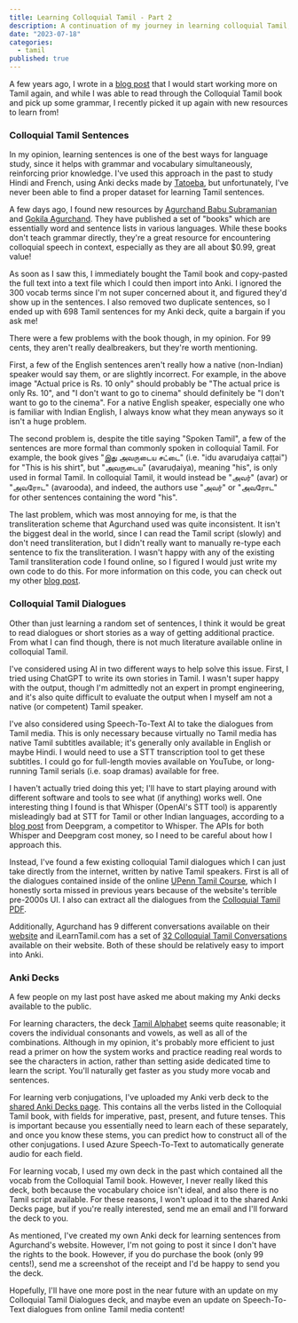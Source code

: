 ```yaml
---
title: Learning Colloquial Tamil - Part 2
description: A continuation of my journey in learning colloquial Tamil, focusing on resources and methods.
date: "2023-07-18"
categories:
  - tamil
published: true
---
```


A few years ago, I wrote in a [blog post](https://saumikn.com/blog/learning-colloquial-tamil/) that I would start working more on Tamil again, and while I was able to read through the Colloquial Tamil book and pick up some grammar, I recently picked it up again with new resources to learn from!

### Colloquial Tamil Sentences

In my opinion, learning sentences is one of the best ways for language study, since it helps with grammar and vocabulary simultaneously, reinforcing prior knowledge. I've used this approach in the past to study Hindi and French, using Anki decks made by [Tatoeba](https://tatoeba.org/en/), but unfortunately, I've never been able to find a proper dataset for learning Tamil sentences.

A few days ago, I found new resources by [Agurchand Babu Subramanian](https://www.youtube.com/@agurchand/search) and [Gokila Agurchand](https://www.youtube.com/c/GokilaAgurchand). They have published a set of "books" which are essentially word and sentence lists in various languages. While these books don't teach grammar directly, they're a great resource for encountering colloquial speech in context, especially as they are all about $0.99, great value!

As soon as I saw this, I immediately bought the Tamil book and copy-pasted the full text into a text file which I could then import into Anki. I ignored the 300 vocab terms since I'm not super concerned about it, and figured they'd show up in the sentences. I also removed two duplicate sentences, so I ended up with 698 Tamil sentences for my Anki deck, quite a bargain if you ask me!

There were a few problems with the book though, in my opinion. For 99 cents, they aren't really dealbreakers, but they're worth mentioning.

First, a few of the English sentences aren't really how a native (non-Indian) speaker would say them, or are slightly incorrect. For example, in the above image "Actual price is Rs. 10 only" should probably be "The actual price is only Rs. 10", and "I don't want to go to cinema" should definitely be "I don't want to go to the cinema". For a native English speaker, especially one who is familiar with Indian English, I always know what they mean anyways so it isn't a huge problem.

The second problem is, despite the title saying "Spoken Tamil", a few of the sentences are more formal than commonly spoken in colloquial Tamil. For example, the book gives "இது அவருடைய சட்டை" (i.e. "idu avaruḍaiya caṭṭai") for "This is his shirt", but "அவருடைய" (avaruḍaiya), meaning "his", is only used in formal Tamil. In colloquial Tamil, it would instead be "அவர்" (avar) or "அவரோட" (avarooda), and indeed, the authors use "அவர்" or "அவரோட" for other sentences containing the word "his".

The last problem, which was most annoying for me, is that the transliteration scheme that Agurchand used was quite inconsistent. It isn't the biggest deal in the world, since I can read the Tamil script (slowly) and don't need transliteration, but I didn't really want to manually re-type each sentence to fix the transliteration. I wasn't happy with any of the existing Tamil transliteration code I found online, so I figured I would just write my own code to do this. For more information on this code, you can check out my other [blog post](http://saumikn.com/blog/tamil-transliteration).

### Colloquial Tamil Dialogues

Other than just learning a random set of sentences, I think it would be great to read dialogues or short stories as a way of getting additional practice. From what I can find though, there is not much literature available online in colloquial Tamil.

I've considered using AI in two different ways to help solve this issue. First, I tried using ChatGPT to write its own stories in Tamil. I wasn't super happy with the output, though I'm admittedly not an expert in prompt engineering, and it's also quite difficult to evaluate the output when I myself am not a native (or competent) Tamil speaker.

I've also considered using Speech-To-Text AI to take the dialogues from Tamil media. This is only necessary because virtually no Tamil media has native Tamil subtitles available; it's generally only available in English or maybe Hindi. I would need to use a STT transcription tool to get these subtitles. I could go for full-length movies available on YouTube, or long-running Tamil serials (i.e. soap dramas) available for free.

I haven't actually tried doing this yet; I'll have to start playing around with different software and tools to see what (if anything) works well. One interesting thing I found is that Whisper (OpenAI's STT tool) is apparently misleadingly bad at STT for Tamil or other Indian languages, according to a [blog post](https://deepgram.com/learn/how-openai-s-text-normalization-hides-whisper-s-true-word-error-rate-for-south-asian-and-southeast-asian-languages) from Deepgram, a competitor to Whisper. The APIs for both Whisper and Deepgram cost money, so I need to be careful about how I approach this.

Instead, I've found a few existing colloquial Tamil dialogues which I can just take directly from the internet, written by native Tamil speakers. First is all of the dialogues contained inside of the online [UPenn Tamil Course](http://learn.tamilnlp.com/), which I honestly sorta missed in previous years because of the website's terrible pre-2000s UI. I also can extract all the dialogues from the [Colloquial Tamil PDF](https://ia800209.us.archive.org/21/items/ColloquialTamil_201512/Colloquial%20Tamil.pdf).

Additionally, Agurchand has 9 different conversations available on their [website](https://www.tutorialsmade.com/category/spoken-english-through-tamil/english-conversations/) and iLearnTamil.com has a set of [32 Colloquial Tamil Conversations](https://ilearntamil.com/32-conversations-in-colloquial-tamil-and-english/) available on their website. Both of these should be relatively easy to import into Anki.

### Anki Decks

A few people on my last post have asked me about making my Anki decks available to the public.

For learning characters, the deck [Tamil Alphabet](https://ankiweb.net/shared/info/1915121174) seems quite reasonable; it covers the individual consonants and vowels, as well as all of the combinations. Although in my opinion, it's probably more efficient to just read a primer on how the system works and practice reading real words to see the characters in action, rather than setting aside dedicated time to learn the script. You'll naturally get faster as you study more vocab and sentences.

For learning verb conjugations, I've uploaded my Anki verb deck to the [shared Anki Decks page](https://ankiweb.net/shared/info/282945044). This contains all the verbs listed in the Colloquial Tamil book, with fields for imperative, past, present, and future tenses. This is important because you essentially need to learn each of these separately, and once you know these stems, you can predict how to construct all of the other conjugations. I used Azure Speech-To-Text to automatically generate audio for each field.

For learning vocab, I used my own deck in the past which contained all the vocab from the Colloquial Tamil book. However, I never really liked this deck, both because the vocabulary choice isn't ideal, and also there is no Tamil script available. For these reasons, I won't upload it to the shared Anki Decks page, but if you're really interested, send me an email and I'll forward the deck to you.

As mentioned, I've created my own Anki deck for learning sentences from Agurchand's website. However, I'm not going to post it since I don't have the rights to the book. However, if you do purchase the book (only 99 cents!), send me a screenshot of the receipt and I'd be happy to send you the deck.

Hopefully, I'll have one more post in the near future with an update on my Colloquial Tamil Dialogues deck, and maybe even an update on Speech-To-Text dialogues from online Tamil media content!
